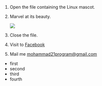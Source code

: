 1. Open the file containing the Linux mascot.
2. Marvel at its beauty.

    ![](https://upload.wikimedia.org/wikipedia/commons/thumb/3/35/Tux.svg/1200px-Tux.svg.png)

4. Close the file.

5.  Visit to [Facebook](https://www.facebook.com)
6.  Mail me <mohammad21program@gmail.com>

- first
- second
- third
- fourth
